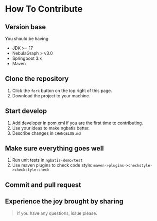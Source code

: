 # How To Contribute

## Version base
You should be having:
- JDK >= 17
- NebulaGraph > v3.0
- Springboot 3.x
- Maven

## Clone the repository
1. Click the `fork` button on the top right of this page.
2. Download the project to your machine.

## Start develop
1. Add developer in pom.xml if you are the first time to contributing.
2. Use your ideas to make ngbatis better.
3. Describe changes in `CHANGELOG.md`

## Make sure everything goes well
1. Run unit tests in `ngbatis-demo/test`
2. Use maven plugins to check code style: `maven->plugins->checkstyle->checkstyle:check`

## Commit and pull request

## Experience the joy brought by sharing

> If you have any questions, issue please.